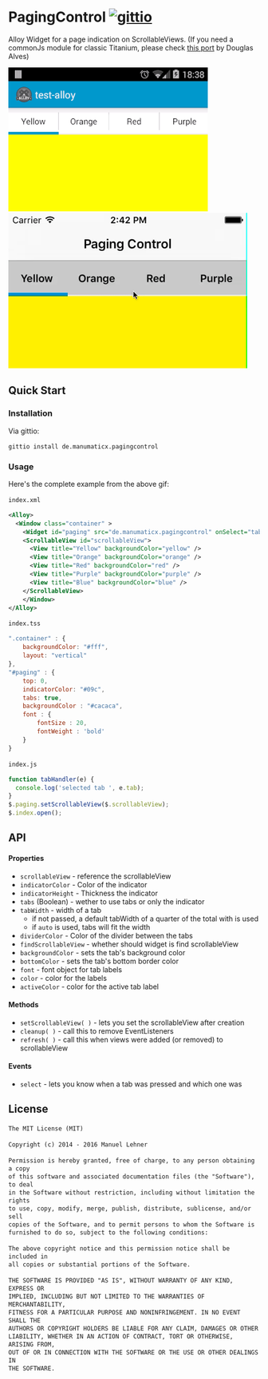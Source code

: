 # PagingControl [![gittio](http://img.shields.io/badge/gittio-0.4.5-00B4CC.svg)](http://gitt.io/component/de.manumaticx.pagingcontrol)

Alloy Widget for a page indication on ScrollableViews. (If you need a commonJs module for classic Titanium, please check [this port](https://github.com/deckameron/TiPagingControl) by Douglas Alves)

![](demo_android.gif)
![](demo_ios.gif)

## Quick Start

### Installation

Via gittio:
```
gittio install de.manumaticx.pagingcontrol
```

### Usage

Here's the complete example from the above gif:

`index.xml`
```xml
<Alloy>
  <Window class="container" >
    <Widget id="paging" src="de.manumaticx.pagingcontrol" onSelect="tabHandler" />
    <ScrollableView id="scrollableView">
      <View title="Yellow" backgroundColor="yellow" />
      <View title="Orange" backgroundColor="orange" />
      <View title="Red" backgroundColor="red" />
      <View title="Purple" backgroundColor="purple" />
      <View title="Blue" backgroundColor="blue" />
    </ScrollableView>
	</Window>
</Alloy>
```
`index.tss`
```javascript
".container" : {
	backgroundColor: "#fff",
	layout: "vertical"
},
"#paging" : {
	top: 0,
	indicatorColor: "#09c",
	tabs: true,
	backgroundColor : "#cacaca",
	font : {
	    fontSize : 20,
	    fontWeight : 'bold'
	}
}
```
`index.js`
```javascript
function tabHandler(e) {
  console.log('selected tab ', e.tab);
}
$.paging.setScrollableView($.scrollableView);
$.index.open();
```

## API

#### Properties

* `scrollableView` - reference the scrollableView
* `indicatorColor` - Color of the indicator
* `indicatorHeight` - Thickness the indicator
* `tabs` (Boolean) - wether to use tabs or only the indicator
* `tabWidth` - width of a tab
  * if not passed, a default tabWidth of a quarter of the total with is used
  * if `auto` is used, tabs will fit the width
* `dividerColor` - Color of the divider between the tabs
* `findScrollableView` - whether should widget is find scrollableView
* `backgroundColor` - sets the tab's background color
* `bottomColor` - sets the tab's bottom border color
* `font` - font object for tab labels
* `color` - color for the labels
* `activeColor` - color for the active tab label

#### Methods

* `setScrollableView( )` - lets you set the scrollableView after creation
* `cleanup( )` - call this to remove EventListeners
* `refresh( )` - call this when views were added (or removed) to scrollableView

#### Events

* `select` - lets you know when a tab was pressed and which one was

## License

    The MIT License (MIT)

    Copyright (c) 2014 - 2016 Manuel Lehner

    Permission is hereby granted, free of charge, to any person obtaining a copy
    of this software and associated documentation files (the "Software"), to deal
    in the Software without restriction, including without limitation the rights
    to use, copy, modify, merge, publish, distribute, sublicense, and/or sell
    copies of the Software, and to permit persons to whom the Software is
    furnished to do so, subject to the following conditions:

    The above copyright notice and this permission notice shall be included in
    all copies or substantial portions of the Software.

    THE SOFTWARE IS PROVIDED "AS IS", WITHOUT WARRANTY OF ANY KIND, EXPRESS OR
    IMPLIED, INCLUDING BUT NOT LIMITED TO THE WARRANTIES OF MERCHANTABILITY,
    FITNESS FOR A PARTICULAR PURPOSE AND NONINFRINGEMENT. IN NO EVENT SHALL THE
    AUTHORS OR COPYRIGHT HOLDERS BE LIABLE FOR ANY CLAIM, DAMAGES OR OTHER
    LIABILITY, WHETHER IN AN ACTION OF CONTRACT, TORT OR OTHERWISE, ARISING FROM,
    OUT OF OR IN CONNECTION WITH THE SOFTWARE OR THE USE OR OTHER DEALINGS IN
    THE SOFTWARE.

